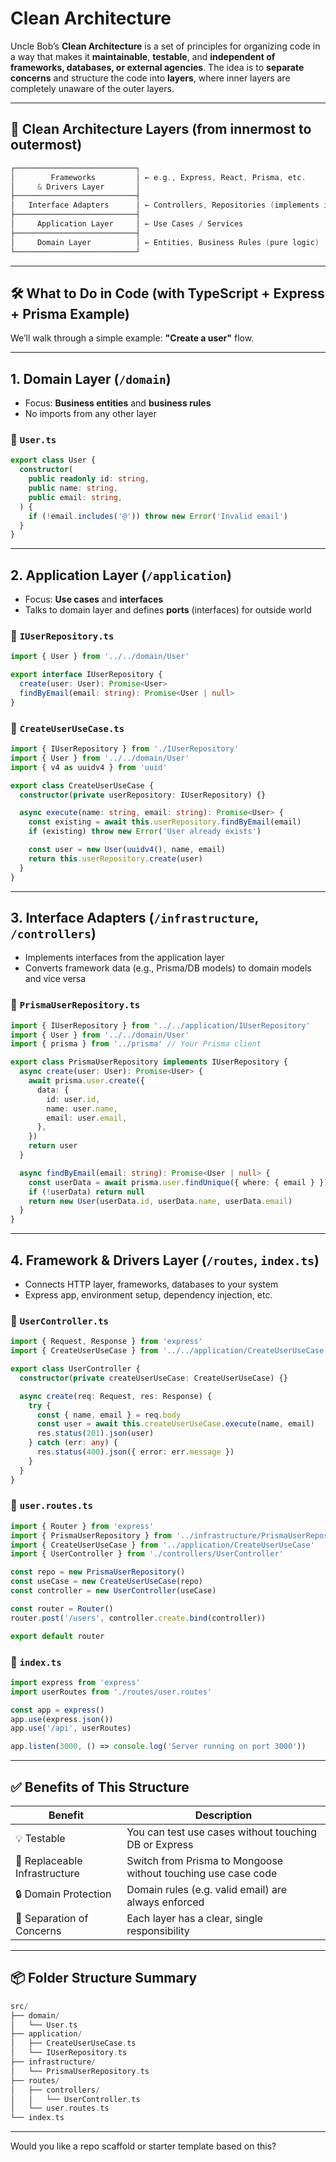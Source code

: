 # Clean Architecture

Uncle Bob’s **Clean Architecture** is a set of principles for organizing code in a way that makes it **maintainable**, **testable**, and **independent of frameworks, databases, or external agencies**. The idea is to **separate concerns** and structure the code into **layers**, where inner layers are completely unaware of the outer layers.

---

## 🧱 Clean Architecture Layers (from innermost to outermost)

```c
┌───────────────────────────┐
│        Frameworks         │ ← e.g., Express, React, Prisma, etc.
│     & Drivers Layer       │
├───────────────────────────┤
│   Interface Adapters      │ ← Controllers, Repositories (implements interfaces)
├───────────────────────────┤
│     Application Layer     │ ← Use Cases / Services
├───────────────────────────┤
│     Domain Layer          │ ← Entities, Business Rules (pure logic)
└───────────────────────────┘
```

---

## 🛠️ What to Do in Code (with TypeScript + Express + Prisma Example)

We’ll walk through a simple example: **"Create a user"** flow.

---

## 1. **Domain Layer** (`/domain`)

- Focus: **Business entities** and **business rules**
- No imports from any other layer

### 📄 `User.ts`

```ts
export class User {
  constructor(
    public readonly id: string,
    public name: string,
    public email: string,
  ) {
    if (!email.includes('@')) throw new Error('Invalid email')
  }
}
```

---

## 2. **Application Layer** (`/application`)

- Focus: **Use cases** and **interfaces**
- Talks to domain layer and defines **ports** (interfaces) for outside world

### 📄 `IUserRepository.ts`

```ts
import { User } from '../../domain/User'

export interface IUserRepository {
  create(user: User): Promise<User>
  findByEmail(email: string): Promise<User | null>
}
```

### 📄 `CreateUserUseCase.ts`

```ts
import { IUserRepository } from './IUserRepository'
import { User } from '../../domain/User'
import { v4 as uuidv4 } from 'uuid'

export class CreateUserUseCase {
  constructor(private userRepository: IUserRepository) {}

  async execute(name: string, email: string): Promise<User> {
    const existing = await this.userRepository.findByEmail(email)
    if (existing) throw new Error('User already exists')

    const user = new User(uuidv4(), name, email)
    return this.userRepository.create(user)
  }
}
```

---

## 3. **Interface Adapters** (`/infrastructure`, `/controllers`)

- Implements interfaces from the application layer
- Converts framework data (e.g., Prisma/DB models) to domain models and vice versa

### 📄 `PrismaUserRepository.ts`

```ts
import { IUserRepository } from '../../application/IUserRepository'
import { User } from '../../domain/User'
import { prisma } from '../prisma' // Your Prisma client

export class PrismaUserRepository implements IUserRepository {
  async create(user: User): Promise<User> {
    await prisma.user.create({
      data: {
        id: user.id,
        name: user.name,
        email: user.email,
      },
    })
    return user
  }

  async findByEmail(email: string): Promise<User | null> {
    const userData = await prisma.user.findUnique({ where: { email } })
    if (!userData) return null
    return new User(userData.id, userData.name, userData.email)
  }
}
```

---

## 4. **Framework & Drivers Layer** (`/routes`, `index.ts`)

- Connects HTTP layer, frameworks, databases to your system
- Express app, environment setup, dependency injection, etc.

### 📄 `UserController.ts`

```ts
import { Request, Response } from 'express'
import { CreateUserUseCase } from '../../application/CreateUserUseCase'

export class UserController {
  constructor(private createUserUseCase: CreateUserUseCase) {}

  async create(req: Request, res: Response) {
    try {
      const { name, email } = req.body
      const user = await this.createUserUseCase.execute(name, email)
      res.status(201).json(user)
    } catch (err: any) {
      res.status(400).json({ error: err.message })
    }
  }
}
```

### 📄 `user.routes.ts`

```ts
import { Router } from 'express'
import { PrismaUserRepository } from '../infrastructure/PrismaUserRepository'
import { CreateUserUseCase } from '../application/CreateUserUseCase'
import { UserController } from './controllers/UserController'

const repo = new PrismaUserRepository()
const useCase = new CreateUserUseCase(repo)
const controller = new UserController(useCase)

const router = Router()
router.post('/users', controller.create.bind(controller))

export default router
```

### 📄 `index.ts`

```ts
import express from 'express'
import userRoutes from './routes/user.routes'

const app = express()
app.use(express.json())
app.use('/api', userRoutes)

app.listen(3000, () => console.log('Server running on port 3000'))
```

---

## ✅ Benefits of This Structure

| Benefit                       | Description                                                   |
| ----------------------------- | ------------------------------------------------------------- |
| 💡 Testable                   | You can test use cases without touching DB or Express         |
| 🔁 Replaceable Infrastructure | Switch from Prisma to Mongoose without touching use case code |
| 🔒 Domain Protection          | Domain rules (e.g. valid email) are always enforced           |
| 🧼 Separation of Concerns     | Each layer has a clear, single responsibility                 |

---

## 📦 Folder Structure Summary

```c
src/
├── domain/
│   └── User.ts
├── application/
│   ├── CreateUserUseCase.ts
│   └── IUserRepository.ts
├── infrastructure/
│   └── PrismaUserRepository.ts
├── routes/
│   ├── controllers/
│   │   └── UserController.ts
│   └── user.routes.ts
└── index.ts
```

---

Would you like a repo scaffold or starter template based on this?
